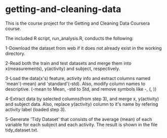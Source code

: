 # getting-and-cleaning-data

This is the course project for the Getting and Cleaning Data Coursera course.

The included R script, run_analysis.R, conducts the following:

1-Download the dataset from web if it does not already exist in the working directory.

2-Read both the train and test datasets and merge them into x(measurements), y(activity) and subject, respectively.

3-Load the data(x's) feature, activity info and extract columns named 'mean'(-mean) and 'standard'(-std). Also, modify column names to descriptive. (-mean to Mean, -std to Std, and remove symbols like -, (, ))

4-Extract data by selected columns(from step 3), and merge x, y(activity) and subject data. Also, replace y(activity) column to it's name by refering activity label (loaded step 3).

5-Generate 'Tidy Dataset' that consists of the average (mean) of each variable for each subject and each activity. The result is shown in the file tidy_dataset.txt.


